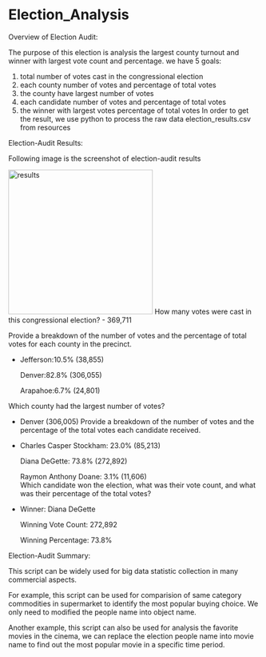 # Election_Analysis

Overview of Election Audit: 

The purpose of this election is analysis the largest county turnout and winner with largest vote count and percentage.
we have 5 goals:
1. total number of votes cast in the congressional election
2. each county number of votes and percentage of total votes
3. the county have largest number of votes
4. each candidate number of votes and percentage of total votes
5. the winner with largest votes percentage of total votes
In order to get the result, we use python to process the raw data election_results.csv from resources

Election-Audit Results: 

Following image is the screenshot of election-audit results


<img width="289" alt="results" src="https://user-images.githubusercontent.com/93842672/142780055-302e9c9d-45e4-4e32-bb24-45c61cf35fc3.PNG">
How many votes were cast in this congressional election?
- 369,711

Provide a breakdown of the number of votes and the percentage of total votes for each county in the precinct.
- Jefferson:10.5% (38,855)
  
  Denver:82.8% (306,055)
  
  Arapahoe:6.7% (24,801)
 
Which county had the largest number of votes?
-  Denver (306,005)
Provide a breakdown of the number of votes and the percentage of the total votes each candidate received.
-  Charles Casper Stockham: 23.0% (85,213)

   Diana DeGette: 73.8% (272,892)

   Raymon Anthony Doane: 3.1% (11,606)    
Which candidate won the election, what was their vote count, and what was their percentage of the total votes?
-  Winner: Diana DeGette
 
   Winning Vote Count: 272,892
 
   Winning Percentage: 73.8%


Election-Audit Summary: 

This script can be widely used for big data statistic collection in many commercial aspects. 

For example, this script can be used for comparision of same category commodities in supermarket to identify the most popular buying choice.
We only need to modified the people name into object name.

Another example, this script can also be used for analysis the favorite movies in the cinema,
we can replace the election people name into movie name to find out the most popular movie in a specific time period.
